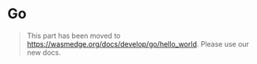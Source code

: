 # Go

> This part has been moved to  <https://wasmedge.org/docs/develop/go/hello_world>. Please use our new docs.
